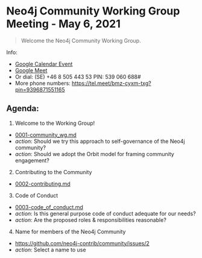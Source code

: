 # Neo4j Community Working Group Meeting - May 6, 2021

> Welcome the Neo4j Community Working Group.  

Info:
- [Google Calendar Event](https://calendar.google.com/event?action=TEMPLATE&tmeid=N2NxY2hndms0NXRsOTA1amtsN2NzamhkbzhfMjAyMTA1MDZUMTQwMDAwWiBjX3A5dGxwajQybTE2YjRsb21sMDAzdGRuZDE4QGc&tmsrc=c_p9tlpj42m16b4loml003tdnd18%40group.calendar.google.com&scp=ALL)
- [Google Meet](https://meet.google.com/bmz-cyxm-txg)
- Or dial: ‪(SE) +46 8 505 443 53‬ PIN: ‪539 060 688‬#
- More phone numbers: https://tel.meet/bmz-cyxm-txg?pin=9396871551165

## Agenda:

1. Welcome to the Working Group!
  - [0001-community_wg.md](../RFCs/0001-community_wg.md)
  - *action*: Should we try this approach to self-governance of the Neo4j community?
  - *action*: Should we adopt the Orbit model for framing community engagement?
2. Contributing to the Community
  - [0002-contributing.md](../RFCs/0002-contributing.md)
3. Code of Conduct
  - [0003-code_of_conduct.md](../RFCs/0003-code_of_conduct.md)
  - *action*: Is this general purpose code of conduct adequate for our needs?
  - *action*: Are the proposed roles & responsibilities reasonable?
4. Name for members of the Neo4j Community
  - https://github.com/neo4j-contrib/community/issues/2
  - *action*: Select a name to use
